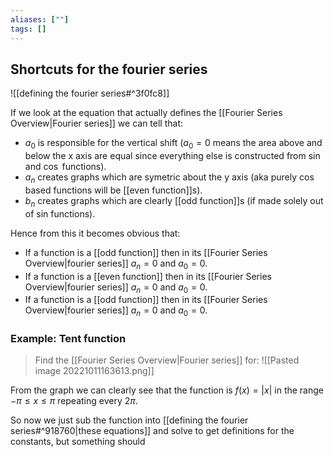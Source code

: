 ```yaml
---
aliases: [""]
tags: []
---
```


## Shortcuts for the fourier series

![[defining the fourier series#^3f0fc8]]

If we look at the equation that actually defines the [[Fourier Series Overview|Fourier series]] we can tell that:
- $a_{0}$ is responsible for the vertical shift ($a_{0}=0$ means the area above and below the x axis are equal since everything else is constructed from $\sin$ and $\cos$ functions).
- $a_{n}$ creates graphs which are symetric about the y axis (aka purely $\cos$ based functions will be [[even function]]s).
- $b_{n}$ creates graphs which are clearly [[odd function]]s (if made solely out of sin functions).

Hence from this it becomes obvious that:
- If a function is a [[odd function]] then in its [[Fourier Series Overview|fourier series]] $a_{n}=0$ and $a_{0}=0$.
- If a function is a [[even function]] then in its [[Fourier Series Overview|fourier series]] $a_{n}=0$ and $a_{0}=0$.
- If a function is a [[odd function]] then in its [[Fourier Series Overview|fourier series]] $a_{n}=0$ and $a_{0}=0$.



### Example: Tent function

> Find the [[Fourier Series Overview|Fourier series]] for:
> ![[Pasted image 20221011163613.png]]

From the graph we can clearly see that the function is $f(x)=|x|$ in the range $-\pi\leq x \leq \pi$ repeating every $2\pi$. 

So now we just sub the function into [[defining the fourier series#^918760|these equations]] and solve to get definitions for the constants, but something should


